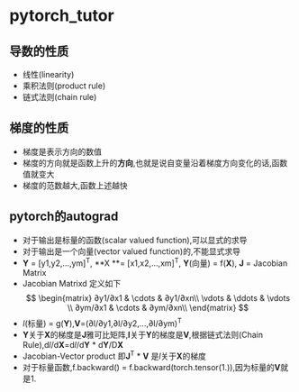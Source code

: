 # pytorch_tutor

## 导数的性质
- 线性(linearity)
- 乘积法则(product rule)
- 链式法则(chain rule)

## 梯度的性质
- 梯度是表示方向的数值
- 梯度的方向就是函数上升的**方向**,也就是说自变量沿着梯度方向变化的话,函数值就变大
- 梯度的范数越大,函数上述越快

## pytorch的autograd
- 对于输出是标量的函数(scalar valued function),可以显式的求导
- 对于输出是一个向量(vector valued function)的,不能显式求导
- **Y** = [y1,y2,...,ym]<sup>T</sup>, **X **= [x1,x2,...,xm]<sup>T</sup>, **Y**(向量) = f(**X**), **J** = Jacobian Matrix
- Jacobian Matrixd 定义如下
$$
\begin{matrix}
∂y1/∂x1 & \cdots & ∂y1/∂xn\\
\vdots & \ddots & \vdots \\
∂ym/∂x1 & \cdots & ∂ym/∂xn\\
\end{matrix}
$$
- *l*(标量) = g(**Y**),**V**=(∂l/∂y1,∂l/∂y2,...,∂l/∂ym)<sup>T</sup>
- **Y**关于**X**的梯度是**J**雅可比矩阵,**l**关于**Y**的梯度是**V**,根据链式法则(Chain Rule),d*l*/d**X**=d*l*/d**Y** * d**Y**/D**X**
- Jacobian-Vector product 即**J**<sup>T</sup> * **V** 是*l*关于**X**的梯度
- 对于标量函数,f.backward() = f.backward(torch.tensor(1.)),因为标量的**V**就是1.

